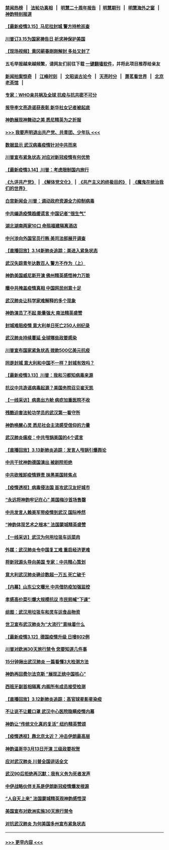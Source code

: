 #### [禁闻热榜](热点新闻.md?=0)  &nbsp;&nbsp;|&nbsp;&nbsp; [法轮功真相](https://github.com/gfw-breaker/truth/blob/master/README.md?=0) &nbsp;&nbsp;|&nbsp;&nbsp; [明慧二十周年报告](https://github.com/gfw-breaker/mh-reports/blob/master/README.md?=0) &nbsp;&nbsp;|&nbsp;&nbsp;[明慧期刊](https://github.com/gfw-breaker/mh-qikan) &nbsp;&nbsp;|&nbsp;&nbsp; [明慧海外之窗](https://github.com/gfw-breaker/mh-news/blob/master/README.md?=0) &nbsp;&nbsp;|&nbsp;&nbsp; [神韵特别报道](https://github.com/gfw-breaker/mh-news/blob/master/shenyun.md?=0)
#### [【最新疫情3.15】马尼拉封城 警方持枪巡查](../pages/nf4514/n11940988.md?t=03151631) 
#### [川普订3.15为国家祷告日 祈求神保护美国](../pages/nf4514/n11941475.md?t=03151631) 
#### [【现场视频】黄冈蕲春刚刚解封 多处又封了](../pages/nf4514/n11941108.md?t=03151631) 
#### 五毛举报越来越频繁，请网友们前往下载 [一键翻墙软件](https://github.com/gfw-breaker/ssr-accounts)，并将此项目推荐给亲友
#### [新闻拍案惊奇](https://github.com/gfw-breaker/banned-news/blob/master/pages/link4.md) &nbsp;&nbsp;|&nbsp;&nbsp; [江峰时刻](https://github.com/gfw-breaker/banned-news/blob/master/pages/link4.md) &nbsp;&nbsp;|&nbsp;&nbsp; [文昭谈古论今](https://github.com/gfw-breaker/banned-news/blob/master/pages/link4.md) &nbsp;&nbsp;|&nbsp;&nbsp; [天亮时分](https://github.com/gfw-breaker/banned-news/blob/master/pages/link4.md) &nbsp;&nbsp;|&nbsp;&nbsp; [萧茗看世界](https://github.com/gfw-breaker/banned-news/blob/master/pages/link4.md) &nbsp;&nbsp;|&nbsp;&nbsp; [北京老茶馆](https://github.com/gfw-breaker/banned-news/blob/master/pages/link4.md) &nbsp;&nbsp;|&nbsp;&nbsp; 
#### [专家：WHO亲共祸及全球 抗疫与抗共密不可分](../pages/nf4514/n11935110.md?t=03151631) 
#### [报导李文亮造谣获表彰 新华社女记者被起底](../pages/nf4514/n11939689.md?t=03151631) 
#### [神韵展现神舞动之美 悉尼精英为之折服](../pages/nf4514/n11940887.md?t=03151631) 
#### [>>> 我要声明退出共产党、共青团、少年队 <<<](https://github.com/begood0513/goodnews/blob/master/quit/letter.md) 
#### [数据显示 武汉病毒疫情针对中共而来](../pages/nf4514/n11940697.md?t=03151631) 
#### [川普宣布紧急状态 对应对新冠疫情有何优势](../pages/nf4514/n11940632.md?t=03151631) 
#### [【最新疫情3.14】川普：考虑限制国内旅行](../pages/nf4514/n11939189.md?t=03151631) 
#### [《九评共产党》](https://github.com/begood0513/9ping.md/blob/master/README.md) &nbsp;|&nbsp; [《解体党文化》](../../../../jtdwh.md/blob/master/README.md)  &nbsp;|&nbsp; [《共产主义的终极目的》](../../../../gczydzjmd.md/blob/master/README.md) &nbsp;|&nbsp; [《魔鬼在统治我们的世界》](../../../../mgztzwmdsj.md/blob/master/README.md) 
#### [白宫新闻会 川普：调动政府资源全力抑制病毒](../pages/nf4514/n11940558.md?t=03151631) 
#### [中共编造疫情趋缓谎言 中国记者“很生气”](../pages/nf4514/n11940605.md?t=03151631) 
#### [湖北湖南两家10口 命殒福建隔离酒店](../pages/nf4514/n11940419.md?t=03151631) 
#### [中兴涉向外国官员行贿 美司法部展开调查](../pages/nf4514/n11940378.md?t=03151631) 
#### [【直播回放】3.14新肺炎追踪：美进入紧急状态](../pages/nf4514/n11940229.md?t=03151631) 
#### [武汉失踪青年达数百人 警方不作为（上）](../pages/nf4514/n11939304.md?t=03151631) 
#### [神韵美国威尼斯开演 佛州精英感悟神力万能](../pages/nf4514/n11939847.md?t=03151631) 
#### [曝中共掩盖疫情真相 中国网民创意十足](../pages/nf4514/n11939039.md?t=03151631) 
#### [武汉肺炎让科学家难解释的多个现象](../pages/nf4514/n11938553.md?t=03151631) 
#### [神韵演员了不起 能量强大 南法精英盛赞](../pages/nf4514/n11939368.md?t=03151631) 
#### [封城难阻疫情 意大利单日死亡250人创纪录](../pages/nf4514/n11939185.md?t=03151631) 
#### [武汉肺炎持续蔓延 全球哪些政要感染](../pages/nf4514/n11938672.md?t=03151631) 
#### [川普宣布国家紧急状态 拨款500亿美元抗疫](../pages/nf4514/n11939032.md?t=03151631) 
#### [同是封城 意大利和中国不一样？封城有效吗？](../pages/nf4514/n11938855.md?t=03151631) 
#### [【最新疫情3.13】川普：我和习都知病毒来源](../pages/nf4514/n11936755.md?t=03151631) 
#### [抗议中共造谣病毒起源？美国务院召见崔天凯](../pages/nf4514/n11938747.md?t=03151631) 
#### [【一线采访】病患出方舱 病症加重医院不收](../pages/nf4514/n11938627.md?t=03151631) 
#### [残酷迫害法轮功学员的武汉第一看守所](../pages/nf4514/n11935225.md?t=03151631) 
#### [神韵唤醒心灵 悉尼社会主流感受信仰的力量](../pages/nf4514/n11938756.md?t=03151631) 
#### [武汉肺炎瘟疫：中共甩锅美国的4个谎言](../pages/nf4514/n11938370.md?t=03151631) 
#### [【直播回放】3.13新肺炎追踪：发言人甩锅引爆舆论](../pages/nf4514/n11938042.md?t=03151631) 
#### [中共干扰神韵德国演出 被剧院拒绝](../pages/nf4514/n11927987.md?t=03151631) 
#### [中共欲推卸疫情罪责 抹黑美国转焦点](../pages/nf4514/n11937702.md?t=03151631) 
#### [【疫情透视】病毒侵法国 首攻武汉友好城市](../pages/nf4514/n11933899.md?t=03151631) 
#### [“永远将神韵牢记在心” 美国梅沙首场售罄](../pages/nf4514/n11937517.md?t=03151631) 
#### [中共发言人赖美军带疫情到武汉 国际哗然](../pages/nf4514/n11936484.md?t=03151631) 
#### [“神韵体现艺术之根本” 法国蒙城精英盛赞](../pages/nf4514/n11937066.md?t=03151631) 
#### [【一线采访】武汉为何用垃圾车运菜肉](../pages/nf4514/n11936647.md?t=03151631) 
#### [外媒：武汉肺炎令中国复工难 重启经济更难](../pages/nf4514/n11936267.md?t=03151631) 
#### [将新冠源头导向美国 专家：中共精心策划](../pages/nf4514/n11936432.md?t=03151631) 
#### [意大利武汉肺炎确诊数超一万五 死亡破千](../pages/nf4514/n11936332.md?t=03151631) 
#### [【内幕】山东公文曝光 中共借防疫加强监控](../pages/nf4514/n11934303.md?t=03151631) 
#### [孝感高价菜引爆大规模抗议 市民怒喊“下课”](../pages/nf4514/n11936264.md?t=03151631) 
#### [组图：武汉用垃圾车和灵车运食品物资](../pages/nf4514/n11935329.md?t=03151631) 
#### [世卫宣布武汉肺炎为“大流行”意味着什么](../pages/nf4514/n11935933.md?t=03151631) 
#### [【最新疫情3.12】德国疫情升级 日增802例](../pages/nf4514/n11933628.md?t=03151631) 
#### [川普对欧洲30天旅行禁令 您要知道几件事](../pages/nf4514/n11935870.md?t=03151631) 
#### [15分钟揪出武汉肺炎 一篇看懂3大检测方法](../pages/nf4514/n11933731.md?t=03151631) 
#### [神韵再回费尔法克斯 “展现正统中国核心”](../pages/nf4514/n11932754.md?t=03151631) 
#### [西班牙副首相隔离 内阁所有成员接受检测](../pages/nf4514/n11935473.md?t=03151631) 
#### [【直播回放】3.12新肺炎追踪：高官球星影星染疫](../pages/nf4514/n11935368.md?t=03151631) 
#### [不让说不让戴口罩 武汉中心医院隐瞒疫情内幕](../pages/nf4514/n11934980.md?t=03151631) 
#### [神韵让“传统文化真的复活” 纽约精英赞颂](../pages/nf4514/n11935011.md?t=03151631) 
#### [【疫情透视】靠北京太近？ 冲击伊朗最高层](../pages/nf4514/n11933475.md?t=03151631) 
#### [神韵温哥华3月13日开演 三级政要祝贺](../pages/nf4514/n11933782.md?t=03151631) 
#### [应对武汉肺炎 川普全国讲话全文](../pages/nf4514/n11934150.md?t=03151631) 
#### [武汉90后拒绝再沉默：我有义务为死者发声](../pages/nf4514/n11934044.md?t=03151631) 
#### [中伊战略伙伴关系是伊朗新冠疫情爆发根源](../pages/nf4514/n11933637.md?t=03151631) 
#### [“人自天上来” 法国蒙城精英观神韵感悟深](../pages/nf4514/n11933874.md?t=03151631) 
#### [美国宣布对欧洲实施30天旅行禁令](../pages/nf4514/n11933815.md?t=03151631) 
#### [对抗武汉肺炎 为何美国多州宣布紧急状态](../pages/nf4514/n11933167.md?t=03151631) 

----
#### [ >>> 更早内容 <<< ](../indexes/nf4514-earlier.md)
